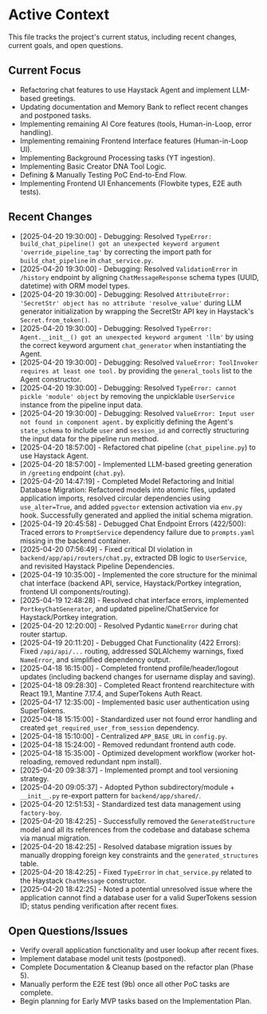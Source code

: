 # Active Context

This file tracks the project's current status, including recent changes, current goals, and open questions.

## Current Focus

* Refactoring chat features to use Haystack Agent and implement LLM-based greetings.
* Updating documentation and Memory Bank to reflect recent changes and postponed tasks.
* Implementing remaining AI Core features (tools, Human-in-Loop, error handling).
* Implementing remaining Frontend Interface features (Human-in-Loop UI).
* Implementing Background Processing tasks (YT ingestion).
* Implementing Basic Creator DNA Tool Logic.
* Defining & Manually Testing PoC End-to-End Flow.
* Implementing Frontend UI Enhancements (Flowbite types, E2E auth tests).

## Recent Changes

* [2025-04-20 19:30:00] - Debugging: Resolved `TypeError: build_chat_pipeline() got an unexpected keyword argument 'override_pipeline_tag'` by correcting the import path for `build_chat_pipeline` in `chat_service.py`.
* [2025-04-20 19:30:00] - Debugging: Resolved `ValidationError` in `/history` endpoint by aligning `ChatMessageResponse` schema types (UUID, datetime) with ORM model types.
* [2025-04-20 19:30:00] - Debugging: Resolved `AttributeError: 'SecretStr' object has no attribute 'resolve_value'` during LLM generator initialization by wrapping the SecretStr API key in Haystack's `Secret.from_token()`.
* [2025-04-20 19:30:00] - Debugging: Resolved `TypeError: Agent.__init__() got an unexpected keyword argument 'llm'` by using the correct keyword argument `chat_generator` when instantiating the Agent.
* [2025-04-20 19:30:00] - Debugging: Resolved `ValueError: ToolInvoker requires at least one tool.` by providing the `general_tools` list to the Agent constructor.
* [2025-04-20 19:30:00] - Debugging: Resolved `TypeError: cannot pickle 'module' object` by removing the unpicklable `UserService` instance from the pipeline input data.
* [2025-04-20 19:30:00] - Debugging: Resolved `ValueError: Input user not found in component agent.` by explicitly defining the Agent's `state_schema` to include `user` and `session_id` and correctly structuring the input data for the pipeline run method.
* [2025-04-20 18:57:00] - Refactored chat pipeline (`chat_pipeline.py`) to use Haystack Agent.
* [2025-04-20 18:57:00] - Implemented LLM-based greeting generation in `/greeting` endpoint (`chat.py`).
* [2025-04-20 14:47:19] - Completed Model Refactoring and Initial Database Migration: Refactored models into atomic files, updated application imports, resolved circular dependencies using `use_alter=True`, and added `pgvector` extension activation via `env.py` hook. Successfully generated and applied the initial schema migration.
* [2025-04-19 20:45:58] - Debugged Chat Endpoint Errors (422/500): Traced errors to `PromptService` dependency failure due to `prompts.yaml` missing in the backend container.
* [2025-04-20 07:56:49] - Fixed critical DI violation in `backend/app/api/routers/chat.py`, extracted DB logic to `UserService`, and revisited Haystack Pipeline Dependencies.
* [2025-04-19 10:35:00] - Implemented the core structure for the minimal chat interface (backend API, service, Haystack/Portkey integration, frontend UI components/routing).
* [2025-04-19 12:48:28] - Resolved chat interface errors, implemented `PortkeyChatGenerator`, and updated pipeline/ChatService for Haystack/Portkey integration.
* [2025-04-20 12:20:00] - Resolved Pydantic `NameError` during chat router startup.
* [2025-04-19 20:11:20] - Debugged Chat Functionality (422 Errors): Fixed `/api/api/...` routing, addressed SQLAlchemy warnings, fixed `NameError`, and simplified dependency output.
* [2025-04-18 16:15:00] - Completed frontend profile/header/logout updates (including backend changes for username display and saving).
* [2025-04-18 09:28:30] - Completed React frontend rearchitecture with React 19.1, Mantine 7.17.4, and SuperTokens Auth React.
* [2025-04-17 12:35:00] - Implemented basic user authentication using SuperTokens.
* [2025-04-18 15:15:00] - Standardized user not found error handling and created `get_required_user_from_session` dependency.
* [2025-04-18 15:10:00] - Centralized `APP_BASE_URL` in `config.py`.
* [2025-04-18 15:24:00] - Removed redundant frontend auth code.
* [2025-04-18 15:35:00] - Optimized development workflow (worker hot-reloading, removed redundant npm install).
* [2025-04-20 09:38:37] - Implemented prompt and tool versioning strategy.
* [2025-04-20 09:05:37] - Adopted Python subdirectory/module + `__init__.py` re-export pattern for `backend/app/shared/`.
* [2025-04-20 12:51:53] - Standardized test data management using `factory-boy`.
* [2025-04-20 18:42:25] - Successfully removed the `GeneratedStructure` model and all its references from the codebase and database schema via manual migration.
* [2025-04-20 18:42:25] - Resolved database migration issues by manually dropping foreign key constraints and the `generated_structures` table.
* [2025-04-20 18:42:25] - Fixed `TypeError` in `chat_service.py` related to the Haystack `ChatMessage` constructor.
* [2025-04-20 18:42:25] - Noted a potential unresolved issue where the application cannot find a database user for a valid SuperTokens session ID; status pending verification after recent fixes.

## Open Questions/Issues

* Verify overall application functionality and user lookup after recent fixes.
* Implement database model unit tests (postponed).
* Complete Documentation & Cleanup based on the refactor plan (Phase 5).
* Manually perform the E2E test (9b) once all other PoC tasks are complete.
* Begin planning for Early MVP tasks based on the Implementation Plan.

